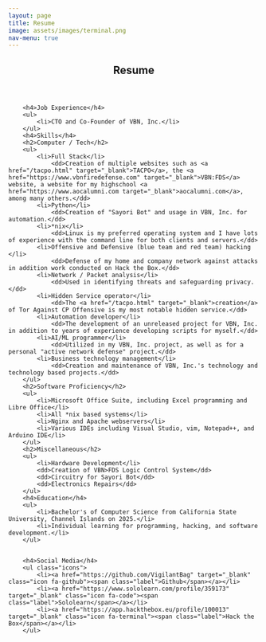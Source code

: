 ```yaml
---
layout: page
title: Resume
image: assets/images/terminal.png
nav-menu: true
---
```


<!-- Main -->
<div id="main" class="alt">

<!-- One -->
<section id="one">
	<div class="inner">
		<header class="major">
			<h1>Resume</h1>
		</header>

<!-- Content -->
<div class="row">
	<div class="6u 12u$(small)">

		<h4>Job Experience</h4>
		<ul>
			<li>CTO and Co-Founder of VBN, Inc.</li>
		</ul>
		<h4>Skills</h4>
		<h2>Computer / Tech</h2>
		<ul>
			<li>Full Stack</li>
				<dd>Creation of multiple websites such as <a href="/tacpo.html" target="_blank">TACPO</a>, the <a href="https://www.vbnfiredefense.com" target="_blank">VBN:FDS</a> website, a website for my highschool <a href="https://www.aocalumni.com target="_blank">aocalumni.com</a>, among many others.</dd>
			<li>Python</li>
				<dd>Creation of "Sayori Bot" and usage in VBN, Inc. for automation.</dd>
			<li>*nix</li>
				<dd>Linux is my preferred operating system and I have lots of experience with the command line for both clients and servers.</dd>
			<li>Offensive and Defensive (blue team and red team) hacking </li>
				<dd>Defense of my home and company network against attacks in addition work conducted on Hack the Box.</dd>
			<li>Network / Packet analysis</li>
				<dd>Used in identifying threats and safeguarding privacy.</dd>
			<li>Hidden Service operator</li>
				<dd>The <a href="/tacpo.html" target="_blank">creation</a> of Tor Against CP Offensive is my most notable hidden service.</dd>
			<li>Automation developer</li>
				<dd>The development of an unreleased project for VBN, Inc. in addition to years of experience developing scripts for myself.</dd>
			<li>AI/ML programmer</li>
				<dd>Utilized in my VBN, Inc. project, as well as for a personal "active network defense" project.</dd>
			<li>Business technology management</li>
				<dd>Creation and maintenance of VBN, Inc.'s technology and technology based projects.</dd>
		</ul>
		<h2>Software Proficiency</h2>
		<ul>
			<li>Microsoft Office Suite, including Excel programming and Libre Office</li>
			<li>All *nix based systems</li>
			<li>Nginx and Apache webservers</li>
			<li>Various IDEs including Visual Studio, vim, Notepad++, and Arduino IDE</li>
		</ul>
		<h2>Miscellaneous</h2>
		<ul>
			<li>Hardware Development</li>
			<dd>Creation of VBN>FDS Logic Control System</dd>
			<dd>Circuitry for Sayori Bot</dd>
			<dd>Electronics Repairs</dd>
		</ul>
		<h4>Education</h4>
		<ul>
			<li>Bachelor's of Computer Science from California State University, Channel Islands on 2025.</li>
			<li>Individual learning for programming, hacking, and software development.</li>
		</ul>
		

		<h4>Social Media</h4>
		<ul class="icons">
			<li><a href="https://github.com/VigilantBag" target="_blank" class="icon fa-github"><span class="label">Github</span></a></li>
			<li><a href="https://www.sololearn.com/profile/359173" target="_blank" class="icon fa-code"><span class="label">Sololearn</span></a></li>
			<li><a href="https://app.hackthebox.eu/profile/100013" target="_blank" class="icon fa-terminal"><span class="label">Hack the Box</span></a></li>
		</ul>
</div>

</div>
